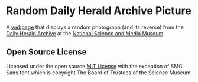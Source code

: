 # Random Daily Herald Archive Picture

A [webpage](https://johnstack.github.io/random-dha-photograph/) that displays a random photograph (and its reverse) from the [Daily Herald Archive](https://collection.sciencemuseumgroup.org.uk/search/collection/daily-herald-archive) at the [National Science and Media Museum](https://www.scienceandmediamuseum.org.uk).

## Open Source License

Licensed under the open source [MIT License](https://github.com/johnstack/random-dha-photograph/blob/main/LICENSE) with the exception of SMG Sans font which is copyright The Board of Trustees of the Science Museum. 
